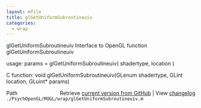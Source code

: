 ```yaml
---
layout: mfile
title: glGetUniformSubroutineuiv
categories:
  - wrap
---
```


glGetUniformSubroutineuiv  Interface to OpenGL function glGetUniformSubroutineuiv

usage:  params = glGetUniformSubroutineuiv\( shadertype, location \)

C function:  void glGetUniformSubroutineuiv\(GLenum shadertype, GLint location, GLuint\* params\)


<div class="code_header" style="text-align:right;">
  <span style="float:left;">Path&nbsp;&nbsp;</span> <span class="counter">Retrieve <a href=
  "https://raw.github.com/Psychtoolbox-3/Psychtoolbox-3/beta/./PsychOpenGL/MOGL/wrap/glGetUniformSubroutineuiv.m">current version from GitHub</a> | View <a href=
  "https://github.com/Psychtoolbox-3/Psychtoolbox-3/commits/beta/./PsychOpenGL/MOGL/wrap/glGetUniformSubroutineuiv.m">changelog</a></span>
</div>
<div class="code">
  <code>./PsychOpenGL/MOGL/wrap/glGetUniformSubroutineuiv.m</code>
</div>
